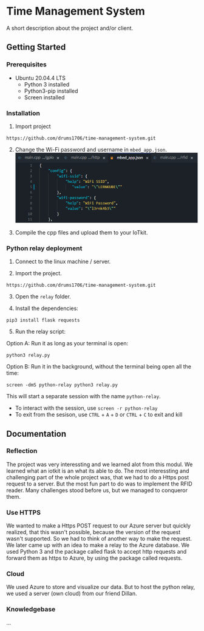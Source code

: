 # Time Management System

A short description about the project and/or client.

## Getting Started

### Prerequisites

* Ubuntu 20.04.4 LTS
  * Python 3 installed
  * Python3-pip installed
  * Screen installed

### Installation

1. Import project
```
https://github.com/drums1706/time-management-system.git
```
2. Change the Wi-Fi password and username in `mbed_app.json`.
![Image of the file](./assets/wifi_config.png)

3. Compile the cpp files and upload them to your IoTkit.

### Python relay deployment

1. Connect to the linux machine / server.

2. Import the project.
```
https://github.com/drums1706/time-management-system.git
```

3. Open the `relay` folder.

4. Install the dependencies:
```
pip3 install flask requests
```

5. Run the relay script:

Option A: Run it as long as your terminal is open:
```
python3 relay.py
```

Option B: Run it in the background, without the terminal being open all the time:
```
screen -dmS python-relay python3 relay.py
```
This will start a separate session with the name `python-relay`.
* To interact with the session, use `screen -r python-relay`
* To exit from the sesison, use `CTRL` + `A` + `D` or `CTRL` + `C` to exit and kill


## Documentation

### Reflection

The project was very interessting and we learned alot from this modul. We learned what an iotkit is an what its able to do. The most interessting and challenging part of the whole project was, that we had to do a Https post request to a server. But the most fun part to do was to implement the RFID reader. Many challenges stood before us, but we managed to conqueror them.

### Use HTTPS

We wanted to make a Https POST request to our Azure server but quickly realized, that this wasn't possible, because the version of the request wasn't supported. So we had to think of another way to make the request. We later came up with an idea to make a relay to the Azure database. We used Python 3 and the package called flask to accept http requests and forward them as https to Azure, by using the package called requests.

### Cloud

We used Azure to store and visualize our data. But to host the python relay, we used a server (own cloud) from our friend Dillan.

### Knowledgebase

...
